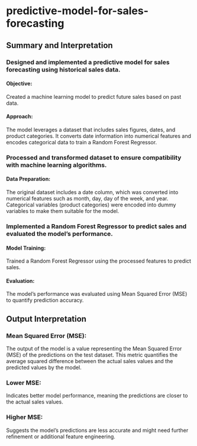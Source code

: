 # predictive-model-for-sales-forecasting
## Summary and Interpretation
### Designed and implemented a predictive model for sales forecasting using historical sales data.

#### Objective: 
Created a machine learning model to predict future sales based on past data.
#### Approach:
The model leverages a dataset that includes sales figures, dates, and product categories. It converts date information into numerical features and encodes categorical data to train a Random Forest Regressor.
### Processed and transformed dataset to ensure compatibility with machine learning algorithms.

#### Data Preparation:
The original dataset includes a date column, which was converted into numerical features such as month, day, day of the week, and year. Categorical variables (product categories) were encoded into dummy variables to make them suitable for the model.
### Implemented a Random Forest Regressor to predict sales and evaluated the model’s performance.

#### Model Training:
Trained a Random Forest Regressor using the processed features to predict sales.
#### Evaluation:
The model’s performance was evaluated using Mean Squared Error (MSE) to quantify prediction accuracy.
## Output Interpretation
### Mean Squared Error (MSE):
The output of the model is a value representing the Mean Squared Error (MSE) of the predictions on the test dataset. This metric quantifies the average squared difference between the actual sales values and the predicted values by the model.
### Lower MSE:
Indicates better model performance, meaning the predictions are closer to the actual sales values.
### Higher MSE: 
Suggests the model’s predictions are less accurate and might need further refinement or additional feature engineering.
